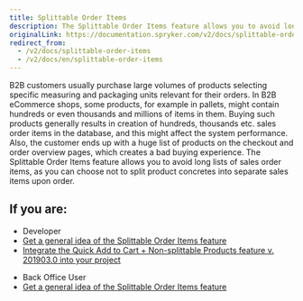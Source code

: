 ```yaml
---
title: Splittable Order Items
description: The Splittable Order Items feature allows you to avoid long lists of sales order items and creates a good buying experience for your customers.
originalLink: https://documentation.spryker.com/v2/docs/splittable-order-items
redirect_from:
  - /v2/docs/splittable-order-items
  - /v2/docs/en/splittable-order-items
---
```


B2B customers usually purchase large volumes of products selecting specific measuring and packaging units relevant for their orders. In B2B eCommerce shops, some products, for example in pallets, might contain hundreds or even thousands and millions of items in them. Buying such products generally results in creation of hundreds, thousands etc. sales order items in the database, and this might affect the system performance. Also, the customer ends up with a huge list of products on the checkout and order overview pages, which creates a bad buying experience. The Splittable Order Items feature allows you to avoid long lists of sales order items, as you can choose not to split product concretes into separate sales items upon order.

## If you are:

<div class="mr-container">
    <div class="mr-list-container">
        <!-- col1 -->
        <div class="mr-col">
            <ul class="mr-list mr-list-green">
                <li class="mr-title">Developer</li>
                <li><a href="https://documentation.spryker.com/v2/docs/splittable-order-items-feature-overview" class="mr-link">Get a general idea of the Splittable Order Items feature</a></li>
                <!--<li><a href="#" class="mr-link">Enable Splittable Order Items in your project</a></li>-->
                <li><a href="https://documentation.spryker.com/v2/docs/quick-order-non-splittable-products-feature-integration-201903" class="mr-link">Integrate the Quick Add to Cart + Non-splittable Products feature v. 201903.0 into your project</a></li>
            </ul>
        </div>
        <!-- col2 -->
        <div class="mr-col">
            <ul class="mr-list mr-list-blue">
                <li class="mr-title"> Back Office User</li>
                <li><a href="https://documentation.spryker.com/v2/docs/splittable-order-items-feature-overview" class="mr-link">Get a general idea of the Splittable Order Items feature</a></li>
            </ul>
        </div>
    </div>
</div>
